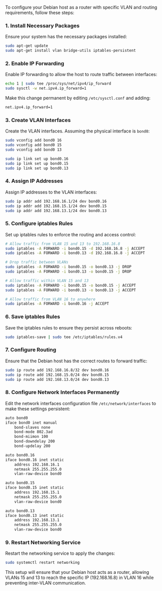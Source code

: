 To configure your Debian host as a router with specific VLAN and routing requirements, follow these steps:

### 1. **Install Necessary Packages**
Ensure your system has the necessary packages installed:

```sh
sudo apt-get update
sudo apt-get install vlan bridge-utils iptables-persistent
```

### 2. **Enable IP Forwarding**
Enable IP forwarding to allow the host to route traffic between interfaces:

```sh
echo 1 | sudo tee /proc/sys/net/ipv4/ip_forward
sudo sysctl -w net.ipv4.ip_forward=1
```

Make this change permanent by editing `/etc/sysctl.conf` and adding:

```sh
net.ipv4.ip_forward=1
```

### 3. **Create VLAN Interfaces**
Create the VLAN interfaces. Assuming the physical interface is `bond0`:

```sh
sudo vconfig add bond0 16
sudo vconfig add bond0 15
sudo vconfig add bond0 13

sudo ip link set up bond0.16
sudo ip link set up bond0.15
sudo ip link set up bond0.13
```

### 4. **Assign IP Addresses**
Assign IP addresses to the VLAN interfaces:

```sh
sudo ip addr add 192.168.16.1/24 dev bond0.16
sudo ip addr add 192.168.15.1/24 dev bond0.15
sudo ip addr add 192.168.13.1/24 dev bond0.13
```

### 5. **Configure iptables Rules**
Set up iptables rules to enforce the routing and access control:

```sh
# Allow traffic from VLAN 15 and 13 to 192.168.16.8
sudo iptables -A FORWARD -i bond0.15 -d 192.168.16.8 -j ACCEPT
sudo iptables -A FORWARD -i bond0.13 -d 192.168.16.8 -j ACCEPT

# Drop traffic between VLANs
sudo iptables -A FORWARD -i bond0.15 -o bond0.13 -j DROP
sudo iptables -A FORWARD -i bond0.13 -o bond0.15 -j DROP

# Allow traffic within VLAN 15 and 13
sudo iptables -A FORWARD -i bond0.15 -o bond0.15 -j ACCEPT
sudo iptables -A FORWARD -i bond0.13 -o bond0.13 -j ACCEPT

# Allow traffic from VLAN 16 to anywhere
sudo iptables -A FORWARD -i bond0.16 -j ACCEPT
```

### 6. **Save iptables Rules**
Save the iptables rules to ensure they persist across reboots:

```sh
sudo iptables-save | sudo tee /etc/iptables/rules.v4
```

### 7. **Configure Routing**
Ensure that the Debian host has the correct routes to forward traffic:

```sh
sudo ip route add 192.168.16.8/32 dev bond0.16
sudo ip route add 192.168.15.0/24 dev bond0.15
sudo ip route add 192.168.13.0/24 dev bond0.13
```

### 8. **Configure Network Interfaces Permanently**
Edit the network interfaces configuration file `/etc/network/interfaces` to make these settings persistent:

```sh
auto bond0
iface bond0 inet manual
    bond-slaves none
    bond-mode 802.3ad
    bond-miimon 100
    bond-downdelay 200
    bond-updelay 200

auto bond0.16
iface bond0.16 inet static
    address 192.168.16.1
    netmask 255.255.255.0
    vlan-raw-device bond0

auto bond0.15
iface bond0.15 inet static
    address 192.168.15.1
    netmask 255.255.255.0
    vlan-raw-device bond0

auto bond0.13
iface bond0.13 inet static
    address 192.168.13.1
    netmask 255.255.255.0
    vlan-raw-device bond0
```

### 9. **Restart Networking Service**
Restart the networking service to apply the changes:

```sh
sudo systemctl restart networking
```

This setup will ensure that your Debian host acts as a router, allowing VLANs 15 and 13 to reach the specific IP (192.168.16.8) in VLAN 16 while preventing inter-VLAN communication.